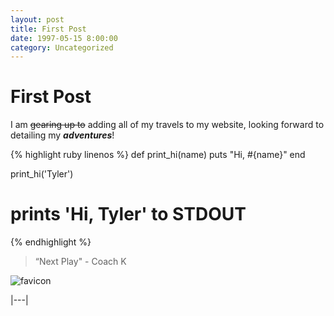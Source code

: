 ```yaml
---
layout: post
title: First Post
date: 1997-05-15 8:00:00
category: Uncategorized
---
```



# First Post

I am ~~gearing up to~~ adding all of my travels to my website, looking forward to detailing my _**adventures**_!

{% highlight ruby linenos %}
def print_hi(name)
  puts "Hi, #{name}"
end

print_hi('Tyler')
# prints 'Hi, Tyler' to STDOUT
{% endhighlight %}

> “Next Play" - Coach K

![favicon](/assets/img/favicons/favicon.ico)


|---|